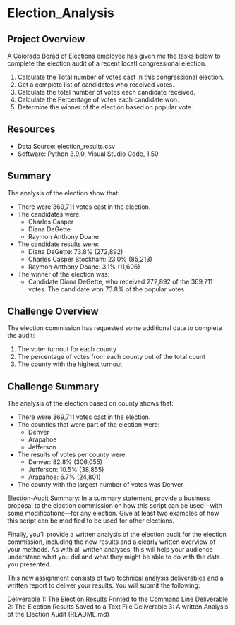 # Election_Analysis

## Project Overview
A Colorado Borad of Elections employee has given me the tasks below to complete the election audit of a recent locatl congressional election.

1. Calculate the Total number of votes cast in this congressional election.
2. Get a complete list of candidates who received votes.
3. Calculate the total number of votes each candidate received.
4. Calculate the Percentage of votes each candidate won.
5. Determine the winner of the election based on popular vote.

## Resources
- Data Source: election_results.csv
- Software: Python 3.9.0, Visual Studio Code, 1.50

## Summary
The analysis of the election show that:
- There were 369,711 votes cast in the election.
- The candidates were:
    - Charles Casper 
    - Diana DeGette
    - Raymon Anthony Doane
- The candidate results were:
    - Diana DeGette: 73.8% (272,892)
    - Charles Casper Stockham: 23.0% (85,213)
    - Raymon Anthony Doane: 3.1% (11,606)
- The winner of the election was:
    - Candidate Diana DeGette, who received 272,892 of the 369,711 votes. The candidate won        73.8% of the popular votes
    
## Challenge Overview
The election commission has requested some additional data to complete the audit:

1. The voter turnout for each county
2. The percentage of votes from each county out of the total count
3. The county with the highest turnout

## Challenge Summary
The analysis of the election based on county shows that:
- There were 369,711 votes cast in the election.
- The counties that were part of the election were: 
    - Denver
    - Arapahoe
    - Jefferson
- The results of votes per county were:
    - Denver: 82.8% (306,055)
    - Jefferson: 10.5% (38,855)
    - Arapahoe: 6.7% (24,801)
- The county with the largest number of votes was Denver

Election-Audit Summary: In a summary statement, provide a business proposal to the election commission on how this script can be used—with some modifications—for any election. Give at least two examples of how this script can be modified to be used for other elections.

Finally, you’ll provide a written analysis of the election audit for the election commission, including the new results and a clearly written overview of your methods. As with all written analyses, this will help your audience understand what you did and what they might be able to do with the data you presented.

This new assignment consists of two technical analysis deliverables and a written report to deliver your results. You will submit the following:

Deliverable 1: The Election Results Printed to the Command Line
Deliverable 2: The Election Results Saved to a Text File
Deliverable 3: A written Analysis of the Election Audit (README.md)



